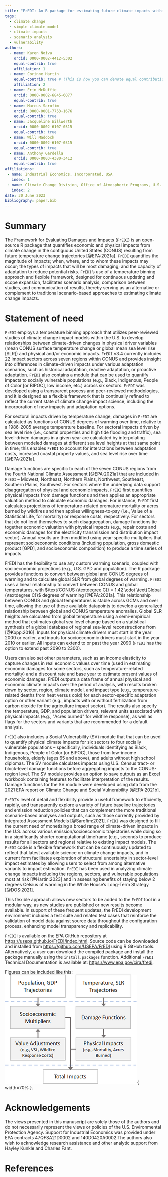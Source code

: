 ```yaml
---
title: "FrEDI: An R package for estimating future climate impacts within the United States"
tags:
  - climate change
  - simple climate model
  - climate impacts
  - scenario analysis
  - vulnerability
authors:
  - name: Karen Noiva
    orcid: 0000-0002-4412-5302
    equal-contrib: true
    affiliation: 1 
  - name: Corinne Hartin
    equal-contrib: true # (This is how you can denote equal contributions between multiple authors)
    affiliation: 2
  - name: Erin McDuffie
    orcid: 0000-0002-6845-6077
    equal-contrib: true
  - name: Marcus Sarofim
    orcid: 0000-0001-7753-1676
    equal-contrib: true
  - name: Jacqueline Willwerth
    orcid: 0000-0002-6107-0315
    equal-contrib: true
  - name: Will Maddock
    orcid: 0000-0002-6107-0315
    equal-contrib: true
  - name: Anthony Gardella
    orcid: 0000-0003-4380-3412
    equal-contrib: true
affiliations:
 - name: Industrial Economics, Incorporated, USA
   index: 1
 - name: Climate Change Division, Office of Atmospheric Programs, U.S. Environmental Protection Agency, Washington, DC, USA
   index: 2
date: 30 June 2023
bibliography: paper.bib
---
```


# Summary

The Framework for Evaluating Damages and Impacts (`FrEDI`) is an open-source R package that quantifies economic and physical impacts from climate change in the contiguous United States (CONUS) resulting from future temperature change trajectories [@EPA:2021a]. `FrEDI` quantifies the magnitude of impacts; when, where, and to whom these impacts may occur; the types of impacts that will be most damaging; and the capacity of adaptation to reduce potential risks. `FrEDI`’s use of a temperature binning approach and flexible framework, designed for continuous updating and scope expansion, facilitates scenario analysis, comparison between studies, and communication of results, thereby serving as an alternative or complement to traditional scenario-based approaches to estimating climate change impacts.

# Statement of need

`FrEDI` employs a temperature binning approach that utilizes peer-reviewed studies of climate change impact models within the U.S. to develop relationships between climate-driven changes in physical driver variables (mean CONUS surface temperature change or global mean sea level rise [SLR]) and physical and/or economic impacts. `FrEDI` v3.4 currently includes 22 impact sectors across seven regions within CONUS and provides insight into differences in climate-driven impacts under various adaptation scenarios, such as historical adaptation, reactive adaptation, or proactive adaptation. `FrEDI` also contains a module that can be used to quantify impacts to socially vulnerable populations (e.g., Black, Indigenous, People of Color [or BIPOC], low income, etc.) across six sectors. `FrEDI` was developed using a transparent process and peer-reviewed methodologies, and it is designed as a flexible framework that is continually refined to reflect the current state of climate change impact science, including the incorporation of new impacts and adaptation options.

For sectoral impacts driven by temperature change, damages in `FrEDI` are calculated as functions of CONUS degrees of warming over time, relative to a 1986-2005 average temperature baseline. For sectoral impacts driven by sea level rise (i.e., coastal properties and high tide flooding and traffic), sea level-driven damages in a given year are calculated by interpolating between modeled damages at different sea level heights at that same point in time; this enables `FrEDI` to account for interactions between adaptation costs, increased coastal property values, and sea level rise over time [@EPA:2021a]. 

Damage functions are specific to each of the seven CONUS regions from the Fourth National Climate Assessment [@EPA:2021a] that are included in `FrEDI` – Midwest, Northeast, Northern Plains, Northwest, Southeast, Southern Plains, Southwest. For sectors where the underlying data support disaggregation of physical and economic impacts, `FrEDI` first quantifies physical impacts from damage functions and then applies an appropriate valuation method to calculate economic damages. For instance, `FrEDI` first calculates projections of temperature-related premature mortality or acres burned by wildfires and then applies willingness-to-pay (i.e., Value of a Statistical Life, for mortality) or response costs, respectively. For sectors that do not lend themselves to such disaggregation, damage functions tie together economic valuation with physical impacts (e.g., repair costs and economic damages for the electricity transmission and distribution impact sector). Annual results are then modified using year-specific multipliers that represent socioeconomic conditions (including population, gross domestic product [GPD], and socioeconomic composition) to produce a time series of impacts. 

FrEDI has the flexibility to use any custom warming scenario, coupled with socioeconomic projections (e.g., U.S. GPD and population). The R package provides functions to convert between global and CONUS degrees of warming and to calculate global SLR from global degrees of warming. `FrEDI` uses a linear relationship to convert between CONUS and global temperatures, with $\text{CONUS (\textdegree C)} = 1.42 \cdot \text{Global (\textdegree C)}$ degrees of warming [@EPA:2021a]. This relationship between CONUS and global temperatures is stable across GCMs and over time, allowing the use of these available datapoints to develop a generalized relationship between global and CONUS temperature anomalies. Global SLR heights are calculated from global temperature using a semi-empirical method that estimates global sea level change based on a statistical synthesis of a global database of regional sea-level reconstructions from [@Kopp:2016]. Inputs for physical climate drivers must start in the year 2000 or earlier, and inputs for socioeconomic drivers must start in the year 2010 or earlier. All inputs can extend to or past the year 2090 (`FrEDI` has the option to extend past 2090 to 2300).

Users can also set other parameters, such as an income elasticity to capture changes in real economic values over time (used in estimating economic damages for some sectors, such as temperature-related mortality) and a discount rate and base year to estimate present values of economic damages. FrEDI outputs a data frame of annual physical and economic climate impacts over the period of analysis, with results broken down by sector, region, climate model, and impact type (e.g., temperature-related deaths from heat versus cold) for each sector-specific adaptation option or other variant (e.g., impacts with or without fertilization from carbon dioxide for the agriculture impact sector). The results also specify the temperature, GDP, and population drivers, relevant units associated with physical impacts (e.g., "Acres burned" for wildfire response), as well as flags for the sectors and variants that are recommended for a default analysis.

`FrEDI` also includes a Social Vulnerability (SV) module that that can be used to quantify physical climate impacts for six sectors to four socially vulnerable populations – specifically, individuals identifying as Black, Indigenous, People of Color (or BIPOC), those from low-income households, elderly (ages 65 and above), and adults without high school diplomas. The SV module calculates impacts using U.S. Census tract- or block-level damage functions before aggregating impacts to the CONUS-region level. The SV module provides an option to save outputs as an Excel workbook containing features to facilitate interpretation of the results. Damage functions for the SV module were developed using data from the 2021 EPA report on Climate Change and Social Vulnerability [@EPA:2021b].

`FrEDI`’s level of detail and flexibility provide a useful framework to efficiently, rapidly, and transparently explore a variety of future baseline trajectories and emission reduction policies that can complement the more traditional scenario-based analyses and outputs, such as those currently provided by Integrated Assessment Models [@Sarofim:2021]. `FrEDI` was designed to fill the current need of monetizing a broad range of climate-driven impacts in the U.S. across various emission/socioeconomic trajectories while doing so in a significantly shorter computational timeframe (e.g., seconds to produce results for all sectors and regions) relative to existing impact models. The `FrEDI` code is a flexible framework that can be continuously updated to reflect that latest available science on climate change impacts, and in current form facilitates exploration of structural uncertainty in sector-level impact estimates by allowing users to select from among alternative variants to impact estimation. `FrEDI` has been used in analyzing  climate change impacts including the regions, sectors, and vulnerable populations most at risk [@Hartin:2023] and in assessing benefits of staying below 2 degrees Celsius of warming in the White House’s Long-Term Strategy [@DOS:2021]. 

This flexible approach allows new sectors to be added to the `FrEDI` tool in a modular way, as new studies are published or new results become available. In support of these frequent updates, the FrEDI development environment includes a test suite and related test cases that reinforce the validation of model data against source data throughout the configuration process, enhancing model transparency and replicability.

`FrEDI` is available on the EPA GitHub repository at https://usepa.github.io/FrEDI/index.html. Source code can be downloaded and installed from https://github.com/USEPA/FrEDI using R GitHub tools. Alternatively, a user can download the compiled package and install the package manually using the `install.packages` function. Additional `FrEDI` Technical Documentation is available at: https://www.epa.gov/cira/fredi.

Figures can be included like this:
![Schematic of FrEDI components, from user inputs to model outputs.\label{fig:schematic}](images/fredi_schematic.png){ width=70% }.

# Acknowledgements

The views presented in this manuscript are solely those of the authors and do not necessarily represent the views or policies of the U.S. Environmental Protection Agency. Support for Industrial Economics was provided under EPA contracts 47QFSA21D0002 and 140D0420A0002.The authors also wish to acknowledge research assistance and other analytic support from Hayley Kunkle and Charles Fant.

# References
